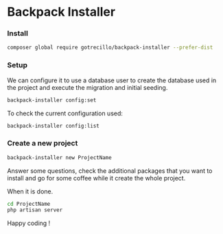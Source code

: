 # Backpack Installer

### Install

```bash
composer global require gotrecillo/backpack-installer --prefer-dist
```

### Setup

We can configure it to use a database user to create the database used in the project and execute the migration and initial seeding.
```bash
backpack-installer config:set
```

To check the current configuration used:
```bash
backpack-installer config:list
```


### Create a new project
```bash
backpack-installer new ProjectName
```

Answer some questions, check the additional packages that you want to install and go for some coffee while it create the whole project.

When it is done.
```bash
cd ProjectName
php artisan server
```

Happy coding !
